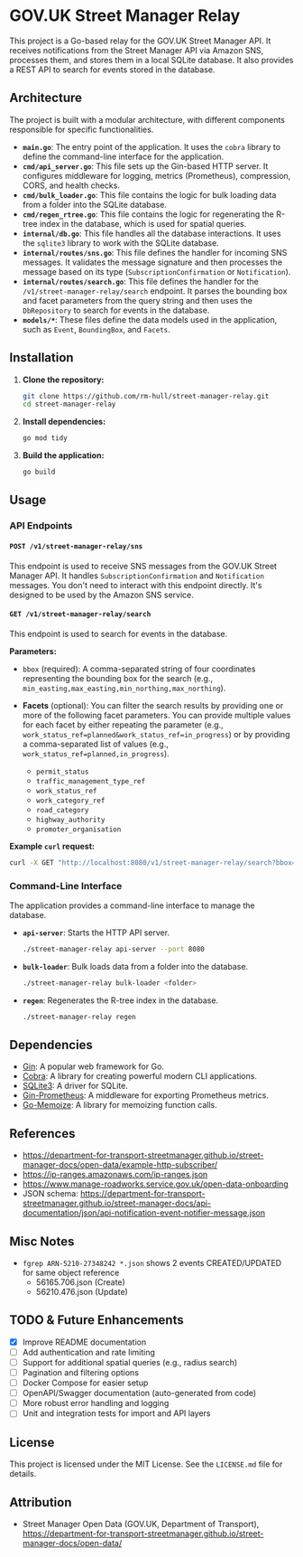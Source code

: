 # GOV.UK Street Manager Relay

This project is a Go-based relay for the GOV.UK Street Manager API. It receives notifications from the Street Manager API via Amazon SNS, processes them, and stores them in a local SQLite database. It also provides a REST API to search for events stored in the database.

## Architecture

The project is built with a modular architecture, with different components responsible for specific functionalities.

-   **`main.go`**: The entry point of the application. It uses the `cobra` library to define the command-line interface for the application.
-   **`cmd/api_server.go`**: This file sets up the Gin-based HTTP server. It configures middleware for logging, metrics (Prometheus), compression, CORS, and health checks.
-   **`cmd/bulk_loader.go`**: This file contains the logic for bulk loading data from a folder into the SQLite database.
-   **`cmd/regen_rtree.go`**: This file contains the logic for regenerating the R-tree index in the database, which is used for spatial queries.
-   **`internal/db.go`**: This file handles all the database interactions. It uses the `sqlite3` library to work with the SQLite database.
-   **`internal/routes/sns.go`**: This file defines the handler for incoming SNS messages. It validates the message signature and then processes the message based on its type (`SubscriptionConfirmation` or `Notification`).
-   **`internal/routes/search.go`**: This file defines the handler for the `/v1/street-manager-relay/search` endpoint. It parses the bounding box and facet parameters from the query string and then uses the `DbRepository` to search for events in the database.
-   **`models/*`**: These files define the data models used in the application, such as `Event`, `BoundingBox`, and `Facets`.

## Installation

1.  **Clone the repository:**

    ```bash
    git clone https://github.com/rm-hull/street-manager-relay.git
    cd street-manager-relay
    ```

2.  **Install dependencies:**

    ```bash
    go mod tidy
    ```

3.  **Build the application:**

    ```bash
    go build
    ```

## Usage

### API Endpoints

#### `POST /v1/street-manager-relay/sns`

This endpoint is used to receive SNS messages from the GOV.UK Street Manager API. It handles `SubscriptionConfirmation` and `Notification` messages. You don't need to interact with this endpoint directly. It's designed to be used by the Amazon SNS service.

#### `GET /v1/street-manager-relay/search`

This endpoint is used to search for events in the database.

**Parameters:**

-   `bbox` (required): A comma-separated string of four coordinates representing the bounding box for the search (e.g., `min_easting,max_easting,min_northing,max_northing`).
-   **Facets** (optional): You can filter the search results by providing one or more of the following facet parameters. You can provide multiple values for each facet by either repeating the parameter (e.g., `work_status_ref=planned&work_status_ref=in_progress`) or by providing a comma-separated list of values (e.g., `work_status_ref=planned,in_progress`).

    -   `permit_status`
    -   `traffic_management_type_ref`
    -   `work_status_ref`
    -   `work_category_ref`
    -   `road_category`
    -   `highway_authority`
    -   `promoter_organisation`

**Example `curl` request:**

```bash
curl -X GET "http://localhost:8080/v1/street-manager-relay/search?bbox=418995,435778,429089,441777&work_status_ref=in_progress,planned"
```

### Command-Line Interface

The application provides a command-line interface to manage the database.

-   **`api-server`**: Starts the HTTP API server.

    ```bash
    ./street-manager-relay api-server --port 8080
    ```

-   **`bulk-loader`**: Bulk loads data from a folder into the database.

    ```bash
    ./street-manager-relay bulk-loader <folder>
    ```

-   **`regen`**: Regenerates the R-tree index in the database.

    ```bash
    ./street-manager-relay regen
    ```

## Dependencies

-   [Gin](https://github.com/gin-gonic/gin): A popular web framework for Go.
-   [Cobra](https://github.com/spf13/cobra): A library for creating powerful modern CLI applications.
-   [SQLite3](https://github.com/mattn/go-sqlite3): A driver for SQLite.
-   [Gin-Prometheus](https://github.com/Depado/ginprom): A middleware for exporting Prometheus metrics.
-   [Go-Memoize](https://github.com/kofalt/go-memoize): A library for memoizing function calls.

## References

-   https://department-for-transport-streetmanager.github.io/street-manager-docs/open-data/example-http-subscriber/
-   https://ip-ranges.amazonaws.com/ip-ranges.json
-   https://www.manage-roadworks.service.gov.uk/open-data-onboarding
-   JSON schema: https://department-for-transport-streetmanager.github.io/street-manager-docs/api-documentation/json/api-notification-event-notifier-message.json

## Misc Notes

-   `fgrep ARN-5210-27348242 *.json` shows 2 events CREATED/UPDATED for same object reference
    -   56165.706.json (Create)
    -   56210.476.json (Update)

## TODO & Future Enhancements

-   [x] Improve README documentation
-   [ ] Add authentication and rate limiting
-   [ ] Support for additional spatial queries (e.g., radius search)
-   [ ] Pagination and filtering options
-   [ ] Docker Compose for easier setup
-   [ ] OpenAPI/Swagger documentation (auto-generated from code)
-   [ ] More robust error handling and logging
-   [ ] Unit and integration tests for import and API layers

## License

This project is licensed under the MIT License. See the `LICENSE.md` file for details.

## Attribution

-   Street Manager Open Data (GOV.UK, Department of Transport), https://department-for-transport-streetmanager.github.io/street-manager-docs/open-data/
